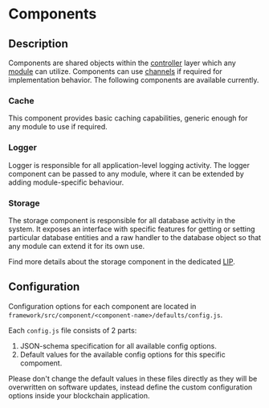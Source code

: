 # Components

## Description

Components are shared objects within the [controller](../controller/README.md) layer which any [module](../modules/README.md) can utilize.
Components can use [channels](../modules/README.md#module-communication) if required for implementation behavior.
The following components are available currently.

### Cache

This component provides basic caching capabilities, generic enough for any module to use if required.

### Logger

Logger is responsible for all application-level logging activity.
The logger component can be passed to any module, where it can be extended by adding module-specific behaviour.

### Storage

The storage component is responsible for all database activity in the system.
It exposes an interface with specific features for getting or setting particular database entities and a raw handler to the database object so that any module can extend it for its own use.

Find more details about the storage component in the dedicated [LIP](https://github.com/PhaetonHQ/lips/blob/master/proposals/lip-0011.md).

## Configuration

Configuration options for each component are located in `framework/src/component/<component-name>/defaults/config.js`.

Each `config.js` file consists of 2 parts:

1. JSON-schema specification for all available config options.
2. Default values for the available config options for this specific compoment.

Please don't change the default values in these files directly as they will be overwritten on software updates, instead define the custom configuration options inside your blockchain application.
